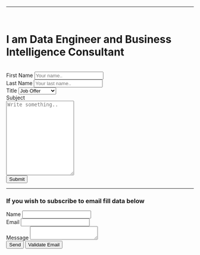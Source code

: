 <!-- <script type="text/javascript" src="https://cdn.jsdelivr.net/npm/@emailjs/browser@3/dist/email.min.js"></script> -->
<!-- <script type="text/javascript">
    (function() {
        // https://dashboard.emailjs.com/admin/account
        emailjs.init('YOUR_PUBLIC_KEY');
    })();
</script>
<script type="text/javascript">
    window.onload = function() {
        document.getElementById('contact-form').addEventListener('submit', function(event) {
            event.preventDefault();
            // generate a five digit number for the contact_number variable
            this.contact_number.value = Math.random() * 100000 | 0;
            // these IDs from the previous steps
            emailjs.sendForm('<your service ID>', '<your template ID>', this)
                .then(function() {
                    console.log('SUCCESS!');
                }, function(error) {
                    console.log('FAILED...', error);
                });
        });
    } 
</script>-->
<hr/>
<br>
<h1>
I am Data Engineer and Business Intelligence Consultant
</h1>

<br>
<div class="form">
  <form id="form" class="form" method="post" halign="center" action="mailto:mirrad@10g.pl">
    <label for="fname">First Name</label>
    <input type="text" id="fname" name="firstname" placeholder="Your name..">
    <br>
    <label for="lname">Last Name</label>
    <input type="text" id="lname" name="lastname" placeholder="Your last name..">
    <br>
    <label for="country">Title</label>
    <select id="country" name="country">
      <option value="job">Job Offer</option>
      <option value="teamwork">Collaboration</option>
      <option value="money">Special Offer</option>
    </select>
    <br>
    <label for="subject">Subject</label> <br>
    <textarea halign="center" id="subject" name="subject" placeholder="Write something.." style="height:200px;"></textarea>
    <br>
    <input type="submit" value="Submit">   
  <hr/>
<h3> If you wish to subscribe to email fill data below</h3>
  </form>
      <form class="form" id="contact-form">
        <input type="hidden" name="contact_number">
        <label>Name</label>
        <input type="text" name="user_name"><br>
        <label>Email</label>
        <input type="email" name="user_email"><br>
        <label>Message</label>
        <textarea name="message"></textarea><br>
        <input type="submit" value="Send">
        <button onclick="valid_email($('input[name=user_email]').val())"> Validate Email </button>
        </form>
</div>
